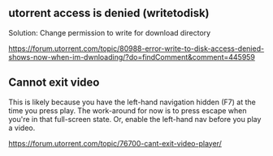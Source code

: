 ## utorrent access is denied (writetodisk)

Solution: Change permission to write for download directory

https://forum.utorrent.com/topic/80988-error-write-to-disk-access-denied-shows-now-when-im-dwnloading/?do=findComment&comment=445959

## Cannot exit video

 This is likely because you have the left-hand navigation hidden (F7) at the time you press play. The work-around for now is to press escape when you're in that full-screen state. Or, enable the left-hand nav before you play a video.

https://forum.utorrent.com/topic/76700-cant-exit-video-player/